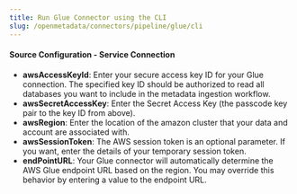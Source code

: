 ```yaml
---
title: Run Glue Connector using the CLI
slug: /openmetadata/connectors/pipeline/glue/cli
---
```


<ConnectorIntro connector="Glue" goal="CLI"/>

<Requirements />

<MetadataIngestionServiceDev service="pipeline" connector="Glue" goal="CLI"/>

<h4>Source Configuration - Service Connection</h4>

- **awsAccessKeyId**: Enter your secure access key ID for your Glue connection. The specified key ID should be
  authorized to read all databases you want to include in the metadata ingestion workflow.
- **awsSecretAccessKey**: Enter the Secret Access Key (the passcode key pair to the key ID from above).
- **awsRegion**: Enter the location of the amazon cluster that your data and account are associated with.
- **awsSessionToken**: The AWS session token is an optional parameter. If you want, enter the details of your temporary
  session token.
- **endPointURL**: Your Glue connector will automatically determine the AWS Glue endpoint URL based on the region. You
  may override this behavior by entering a value to the endpoint URL.

<MetadataIngestionConfig service="pipeline" connector="Glue" goal="CLI" />

